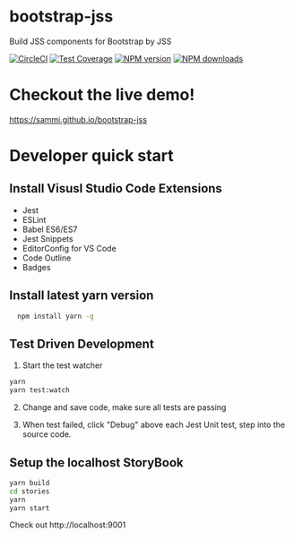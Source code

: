 bootstrap-jss
=============
Build JSS components for Bootstrap by JSS

[![CircleCI](https://circleci.com/gh/sammi/bootstrap-jss.svg?style=svg)](https://circleci.com/gh/sammi/bootstrap-jss)
[![Test Coverage](https://api.codeclimate.com/v1/badges/1135d152405baa4e466b/test_coverage)](https://codeclimate.com/github/sammi/bootstrap-jss/test_coverage)
<span class="badge-npmversion"><a href="https://npmjs.com/package/bootstrap-jss" title="View this project on NPM"><img src="https://img.shields.io/npm/v/bootstrap-jss.svg" alt="NPM version" /></a></span>
<span class="badge-npmdownloads"><a href="https://npmjs.com/package/bootstrap-jss" title="View this project on NPM"><img src="https://img.shields.io/npm/dm/bootstrap-jss.svg" alt="NPM downloads" /></a></span>

# Checkout the live demo!

https://sammi.github.io/bootstrap-jss

# Developer quick start
## Install Visusl Studio Code Extensions

* Jest
* ESLint
* Babel ES6/ES7
* Jest Snippets
* EditorConfig for VS Code
* Code Outline
* Badges

## Install latest yarn version
```bash
  npm install yarn -g
```

## Test Driven Development

1. Start the test watcher
```bash
yarn
yarn test:watch
```
2. Change and save code, make sure all tests are passing

3. When test failed, click "Debug" above each Jest Unit test, step into the source code.


## Setup the localhost StoryBook
 ```bash
 yarn build
 cd stories
 yarn
 yarn start
 ```
Check out http://localhost:9001
